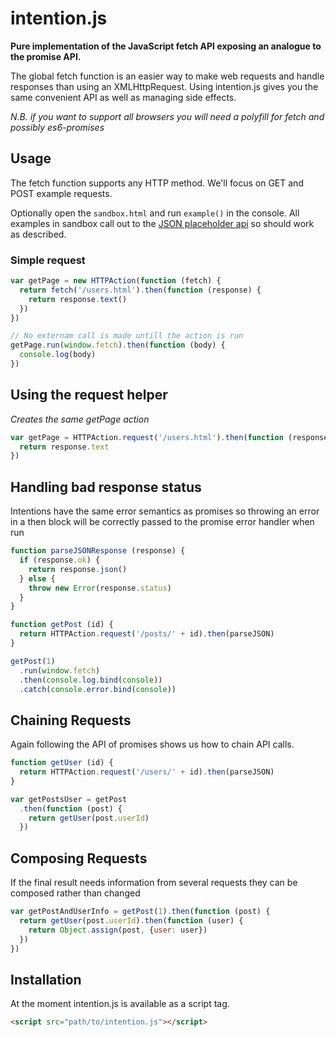 # intention.js
**Pure implementation of the JavaScript fetch API exposing an analogue to the promise API.**

The global fetch function is an easier way to make web requests and handle responses than using an XMLHttpRequest.
Using intention.js gives you the same convenient API as well as managing side effects.

*N.B. if you want to support all browsers you will need a polyfill for fetch and possibly es6-promises*

## Usage

The fetch function supports any HTTP method. We'll focus on GET and POST example requests.

Optionally open the `sandbox.html` and run `example()` in the console.
All examples in sandbox call out to the [JSON placeholder api](https://jsonplaceholder.typicode.com/) so should work as described.

### Simple request

```js
var getPage = new HTTPAction(function (fetch) {
  return fetch('/users.html').then(function (response) {
    return response.text()
  })
})

// No externam call is made untill the action is run
getPage.run(window.fetch).then(function (body) {
  console.log(body)
})
```

## Using the request helper
*Creates the same getPage action*

```js
var getPage = HTTPAction.request('/users.html').then(function (response) {
  return response.text
})
```

## Handling bad response status
Intentions have the same error semantics as promises so throwing an error in a then block will be correctly passed to the promise error handler when run

```js
function parseJSONResponse (response) {
  if (response.ok) {
    return response.json()
  } else {
    throw new Error(response.status)
  }
}

function getPost (id) {
  return HTTPAction.request('/posts/' + id).then(parseJSON)
}

getPost(1)
  .run(window.fetch)
  .then(console.log.bind(console))
  .catch(console.error.bind(console))
```

## Chaining Requests
Again following the API of promises shows us how to chain API calls.

```js
function getUser (id) {
  return HTTPAction.request('/users/' + id).then(parseJSON)
}

var getPostsUser = getPost
  .then(function (post) {
    return getUser(post.userId)
  })
```

## Composing Requests
If the final result needs information from several requests they can be composed rather than changed

```js
var getPostAndUserInfo = getPost(1).then(function (post) {
  return getUser(post.userId).then(function (user) {
    return Object.assign(post, {user: user})
  })
})
```

## Installation
At the moment intention.js is available as a script tag.

```html
<script src="path/to/intention.js"></script>
```
